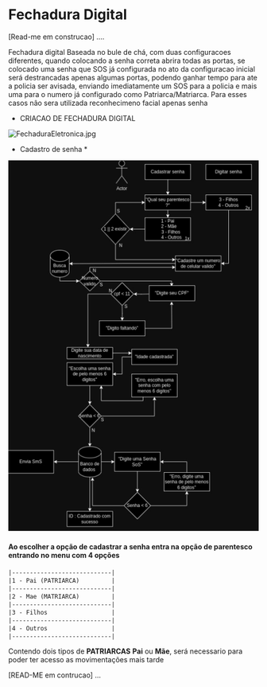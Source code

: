 # Fechadura Digital
[Read-me em construcao] ....


Fechadura digital Baseada no bule de chá, com duas configuracoes diferentes, quando colocando a senha correta abrira 
todas as portas, se colocado uma senha que SOS já configurada no ato da configuracao inicial
será destrancadas apenas algumas portas, podendo ganhar tempo para ate a policia ser avisada, enviando imediatamente um SOS 
para a policia e mais uma para o numero já configurado como Patriarca/Matriarca.
Para esses casos nâo sera utilizada reconhecimeno facial apenas senha

* CRIACAO DE FECHADURA DIGITAL

![FechaduraEletronica.jpg](..%2F..%2FFechaduraEletronica.jpg)
* Cadastro de senha *

![img.png](Diagramas/img.png)

#### Ao escolher a opção de cadastrar a senha entra na opção de parentesco entrando no menu com 4 opções
```
|----------------------------|
|1 - Pai (PATRIARCA)         |
|----------------------------|
|2 - Mae (MATRIARCA)         |
|----------------------------|
|3 - Filhos                  |
|----------------------------|
|4 - Outros                  |
|----------------------------|
```

Contendo dois tipos de **PATRIARCAS** **Pai** ou **Mãe**, será necessario para poder ter acesso as movimentações mais tarde

[READ-ME em contrucao] ...